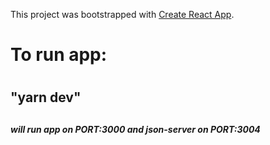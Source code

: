 This project was bootstrapped with [Create React App](https://github.com/facebookincubator/create-react-app).

<h1> To run app: <h1>

<h2>"yarn dev"<h2> <h5>will run app on PORT:3000 and json-server on PORT:3004<h5>

